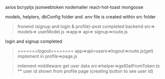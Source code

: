 axios bcryptjs jsonwebtoken nodemailer react-hot-toast mongoose

models, helplers, dbConfig folder and .env file is created within src folder

> fronend (signup and login & profile)-post completed
> backend
src=> models=> userModel.js
=>app=> api=> signup=>route.js

login and signup completed


> =======logout========
app=>api>users=>logout=>route.js(get)
implement in profile=>page.js

>imlement middleware
> get user data
src=>helper=>getDatFromToken.ts
** user id shown from profile page (creating button to see user id)